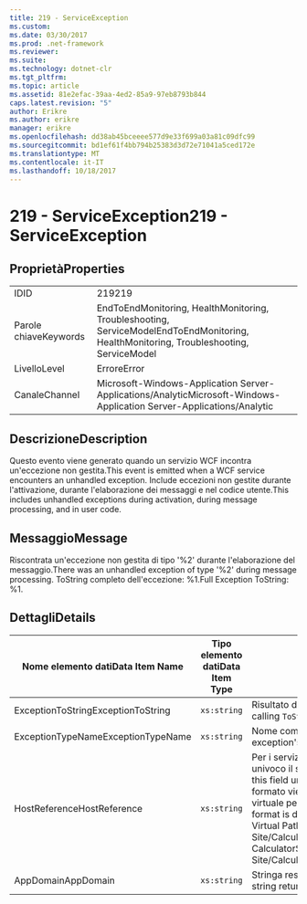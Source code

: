 ```yaml
---
title: 219 - ServiceException
ms.custom: 
ms.date: 03/30/2017
ms.prod: .net-framework
ms.reviewer: 
ms.suite: 
ms.technology: dotnet-clr
ms.tgt_pltfrm: 
ms.topic: article
ms.assetid: 81e2efac-39aa-4ed2-85a9-97eb8793b844
caps.latest.revision: "5"
author: Erikre
ms.author: erikre
manager: erikre
ms.openlocfilehash: dd38ab45bceeee577d9e33f699a03a81c09dfc99
ms.sourcegitcommit: bd1ef61f4bb794b25383d3d72e71041a5ced172e
ms.translationtype: MT
ms.contentlocale: it-IT
ms.lasthandoff: 10/18/2017
---
```

# <a name="219---serviceexception"></a><span data-ttu-id="00fe9-102">219 - ServiceException</span><span class="sxs-lookup"><span data-stu-id="00fe9-102">219 - ServiceException</span></span>
## <a name="properties"></a><span data-ttu-id="00fe9-103">Proprietà</span><span class="sxs-lookup"><span data-stu-id="00fe9-103">Properties</span></span>  
  
|||  
|-|-|  
|<span data-ttu-id="00fe9-104">ID</span><span class="sxs-lookup"><span data-stu-id="00fe9-104">ID</span></span>|<span data-ttu-id="00fe9-105">219</span><span class="sxs-lookup"><span data-stu-id="00fe9-105">219</span></span>|  
|<span data-ttu-id="00fe9-106">Parole chiave</span><span class="sxs-lookup"><span data-stu-id="00fe9-106">Keywords</span></span>|<span data-ttu-id="00fe9-107">EndToEndMonitoring, HealthMonitoring, Troubleshooting, ServiceModel</span><span class="sxs-lookup"><span data-stu-id="00fe9-107">EndToEndMonitoring, HealthMonitoring, Troubleshooting, ServiceModel</span></span>|  
|<span data-ttu-id="00fe9-108">Livello</span><span class="sxs-lookup"><span data-stu-id="00fe9-108">Level</span></span>|<span data-ttu-id="00fe9-109">Errore</span><span class="sxs-lookup"><span data-stu-id="00fe9-109">Error</span></span>|  
|<span data-ttu-id="00fe9-110">Canale</span><span class="sxs-lookup"><span data-stu-id="00fe9-110">Channel</span></span>|<span data-ttu-id="00fe9-111">Microsoft-Windows-Application Server-Applications/Analytic</span><span class="sxs-lookup"><span data-stu-id="00fe9-111">Microsoft-Windows-Application Server-Applications/Analytic</span></span>|  
  
## <a name="description"></a><span data-ttu-id="00fe9-112">Descrizione</span><span class="sxs-lookup"><span data-stu-id="00fe9-112">Description</span></span>  
 <span data-ttu-id="00fe9-113">Questo evento viene generato quando un servizio WCF incontra un'eccezione non gestita.</span><span class="sxs-lookup"><span data-stu-id="00fe9-113">This event is emitted when a WCF service encounters an unhandled exception.</span></span> <span data-ttu-id="00fe9-114">Include eccezioni non gestite durante l'attivazione, durante l'elaborazione dei messaggi e nel codice utente.</span><span class="sxs-lookup"><span data-stu-id="00fe9-114">This includes unhandled exceptions during activation, during message processing, and in user code.</span></span>  
  
## <a name="message"></a><span data-ttu-id="00fe9-115">Messaggio</span><span class="sxs-lookup"><span data-stu-id="00fe9-115">Message</span></span>  
 <span data-ttu-id="00fe9-116">Riscontrata un'eccezione non gestita di tipo '%2' durante l'elaborazione del messaggio.</span><span class="sxs-lookup"><span data-stu-id="00fe9-116">There was an unhandled exception of type '%2' during message processing.</span></span> <span data-ttu-id="00fe9-117">ToString completo dell'eccezione: %1.</span><span class="sxs-lookup"><span data-stu-id="00fe9-117">Full Exception ToString: %1.</span></span>  
  
## <a name="details"></a><span data-ttu-id="00fe9-118">Dettagli</span><span class="sxs-lookup"><span data-stu-id="00fe9-118">Details</span></span>  
  
|<span data-ttu-id="00fe9-119">Nome elemento dati</span><span class="sxs-lookup"><span data-stu-id="00fe9-119">Data Item Name</span></span>|<span data-ttu-id="00fe9-120">Tipo elemento dati</span><span class="sxs-lookup"><span data-stu-id="00fe9-120">Data Item Type</span></span>|<span data-ttu-id="00fe9-121">Descrizione</span><span class="sxs-lookup"><span data-stu-id="00fe9-121">Description</span></span>|  
|--------------------|--------------------|-----------------|  
|<span data-ttu-id="00fe9-122">ExceptionToString</span><span class="sxs-lookup"><span data-stu-id="00fe9-122">ExceptionToString</span></span>|`xs:string`|<span data-ttu-id="00fe9-123">Risultato della chiamata di `ToString`() all'eccezione CLR.</span><span class="sxs-lookup"><span data-stu-id="00fe9-123">The result of calling `ToString`() on the CLR exception.</span></span>|  
|<span data-ttu-id="00fe9-124">ExceptionTypeName</span><span class="sxs-lookup"><span data-stu-id="00fe9-124">ExceptionTypeName</span></span>|`xs:string`|<span data-ttu-id="00fe9-125">Nome completo CLR del tipo di eccezione.</span><span class="sxs-lookup"><span data-stu-id="00fe9-125">The CLR FullName of the exception's type.</span></span>|  
|<span data-ttu-id="00fe9-126">HostReference</span><span class="sxs-lookup"><span data-stu-id="00fe9-126">HostReference</span></span>|`xs:string`|<span data-ttu-id="00fe9-127">Per i servizi ospitati su Web, questo campo identifica in modo univoco il servizio nella gerarchia Web.</span><span class="sxs-lookup"><span data-stu-id="00fe9-127">For Web-hosted services, this field uniquely identifies the service in the Web hierarchy.</span></span> <span data-ttu-id="00fe9-128">Il formato viene definito come ' nome sito Web dell'applicazione virtuale percorso &#124; Percorso virtuale servizio &#124; ServiceName'.</span><span class="sxs-lookup"><span data-stu-id="00fe9-128">Its format is defined as 'Web Site Name Application Virtual Path&#124;Service Virtual Path&#124;ServiceName'.</span></span> <span data-ttu-id="00fe9-129">Esempio: ' Default Web Site/CalculatorApplication &#124;/CalculatorService.svc &#124; CalculatorService'.</span><span class="sxs-lookup"><span data-stu-id="00fe9-129">Example: 'Default Web Site/CalculatorApplication&#124;/CalculatorService.svc&#124;CalculatorService'.</span></span>|  
|<span data-ttu-id="00fe9-130">AppDomain</span><span class="sxs-lookup"><span data-stu-id="00fe9-130">AppDomain</span></span>|`xs:string`|<span data-ttu-id="00fe9-131">Stringa restituita da AppDomain.CurrentDomain.FriendlyName.</span><span class="sxs-lookup"><span data-stu-id="00fe9-131">The string returned by AppDomain.CurrentDomain.FriendlyName.</span></span>|

